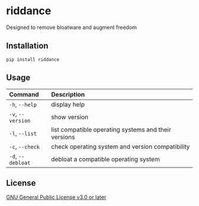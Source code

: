 # riddance

Designed to remove bloatware and augment freedom

## Installation

```
pip install riddance
```

## Usage

| Command           | Description                                          |
| :---              | :---                                                 |
| `-h`, `--help`    | display help                                         |
| `-v`, `--version` | show version                                         |
| `-l`, `--list`    | list compatible operating systems and their versions |
| `-c`, `--check`   | check operating system and version compatibility     |
| `-d`, `--debloat` | debloat a compatible operating system                |

## License

[GNU General Public License v3.0 or later](https://github.com/rylan-justice/riddance/blob/main/COPYING)
